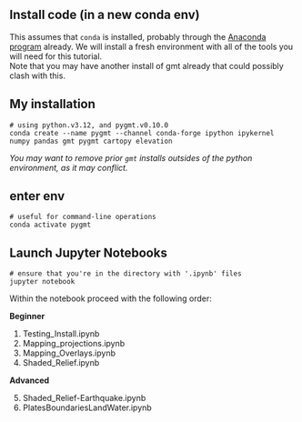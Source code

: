 ## Install code (in a new conda env)
This assumes that `conda` is installed, probably through the [Anaconda program](https://www.anaconda.com/) already.
We will install a fresh environment with all of the tools you will need for this tutorial.  
Note that you may have another install of gmt already that could possibly clash with this.  

## My installation 
    # using python.v3.12, and pygmt.v0.10.0
    conda create --name pygmt --channel conda-forge ipython ipykernel numpy pandas gmt pygmt cartopy elevation 
   
*You may want to remove prior `gmt` installs outsides of the python environment, as it may conflict.*

## enter env
    # useful for command-line operations
    conda activate pygmt
    
## Launch Jupyter Notebooks
    # ensure that you're in the directory with '.ipynb' files
    jupyter notebook

Within the notebook proceed with the following order:

**Beginner**

1) Testing_Install.ipynb 
2) Mapping_projections.ipynb
3) Mapping_Overlays.ipynb
4) Shaded_Relief.ipynb

**Advanced**

5) Shaded_Relief-Earthquake.ipynb
6) PlatesBoundariesLandWater.ipynb
